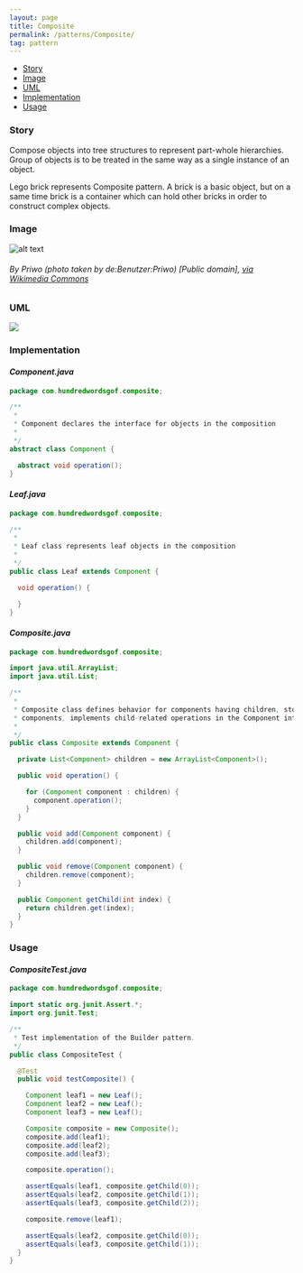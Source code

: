 ```yaml
---
layout: page
title: Composite
permalink: /patterns/Composite/
tag: pattern
---
```


* [Story](#Story)
* [Image](#Image)
* [UML](#UML)
* [Implementation](#Implementation)
* [Usage](#Usage)


###  <a id="Story"></a>Story 

Compose objects into tree structures to represent part-whole hierarchies. 
Group of objects is to be treated in the same way as a single instance of an object. 

Lego brick represents Composite pattern. 
A brick is a basic object, but on a same time brick is a container which can hold other bricks in order to construct complex objects.





###  <a id="Image"></a>Image 


![alt text](http://www.design-patterns-stories.com/assets/img/image/composite.jpg "Composite")  
###### By Priwo (photo taken by de:Benutzer:Priwo) [Public domain], <a href="https://commons.wikimedia.org/wiki/File%3ALEGO-01.jpg">via Wikimedia Commons</a>



###  <a id="UML"></a>UML
[![](http://www.design-patterns-stories.com/assets/img/uml/composite.png)](http://www.design-patterns-stories.com/assets/img/uml/composite.png)

###  <a id="Implementation"></a>Implementation 

#### *Component.java* 
```java 
package com.hundredwordsgof.composite;

/**
 * 
 * Component declares the interface for objects in the composition
 *
 */
abstract class Component {

  abstract void operation();
}
```

#### *Leaf.java* 
```java 
package com.hundredwordsgof.composite;

/**
 * 
 * Leaf class represents leaf objects in the composition
 *
 */
public class Leaf extends Component {

  void operation() {

  }
}
```

#### *Composite.java* 
```java 
package com.hundredwordsgof.composite;

import java.util.ArrayList;
import java.util.List;

/**
 * 
 * Composite class defines behavior for components having children, stores child
 * components, implements child-related operations in the Component interface
 * 
 */
public class Composite extends Component {

  private List<Component> children = new ArrayList<Component>();

  public void operation() {

    for (Component component : children) {
      component.operation();
    }
  }

  public void add(Component component) {
    children.add(component);
  }

  public void remove(Component component) {
    children.remove(component);
  }

  public Component getChild(int index) {
    return children.get(index);
  }
}
```

###  <a id="Usage"></a>Usage 

#### *CompositeTest.java* 
```java 
package com.hundredwordsgof.composite;

import static org.junit.Assert.*;
import org.junit.Test;

/**
 * Test implementation of the Builder pattern.
 */
public class CompositeTest {

  @Test
  public void testComposite() {

    Component leaf1 = new Leaf();
    Component leaf2 = new Leaf();
    Component leaf3 = new Leaf();

    Composite composite = new Composite();
    composite.add(leaf1);
    composite.add(leaf2);
    composite.add(leaf3);

    composite.operation();

    assertEquals(leaf1, composite.getChild(0));
    assertEquals(leaf2, composite.getChild(1));
    assertEquals(leaf3, composite.getChild(2));

    composite.remove(leaf1);

    assertEquals(leaf2, composite.getChild(0));
    assertEquals(leaf3, composite.getChild(1));
  }
}
```

